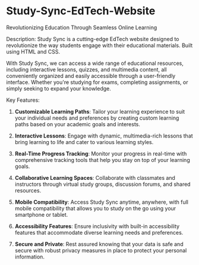 # Study-Sync-EdTech-Website
Revolutionizing Education Through Seamless Online Learning

Description:
Study Sync is a cutting-edge EdTech website designed to revolutionize the way students engage with their educational materials. Built using HTML and CSS.

With Study Sync, we can access a wide range of educational resources, including interactive lessons, quizzes, and multimedia content, all conveniently organized and easily accessible through a user-friendly interface. Whether you're studying for exams, completing assignments, or simply seeking to expand your knowledge.

Key Features:
1. **Customizable Learning Paths**: Tailor your learning experience to suit your individual needs and preferences by creating custom learning paths based on your academic goals and interests.

2. **Interactive Lessons**: Engage with dynamic, multimedia-rich lessons that bring learning to life and cater to various learning styles.

3. **Real-Time Progress Tracking**: Monitor your progress in real-time with comprehensive tracking tools that help you stay on top of your learning goals.

4. **Collaborative Learning Spaces**: Collaborate with classmates and instructors through virtual study groups, discussion forums, and shared resources.

5. **Mobile Compatibility**: Access Study Sync anytime, anywhere, with full mobile compatibility that allows you to study on the go using your smartphone or tablet.

6. **Accessibility Features**: Ensure inclusivity with built-in accessibility features that accommodate diverse learning needs and preferences.

7. **Secure and Private**: Rest assured knowing that your data is safe and secure with robust privacy measures in place to protect your personal information.
